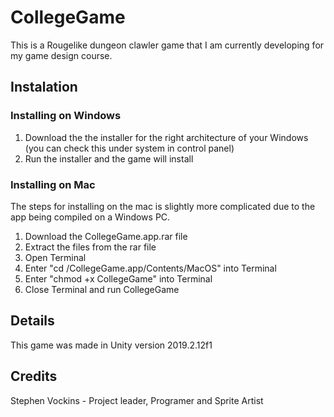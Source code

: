 # CollegeGame
 This is a Rougelike dungeon clawler game that I am currently developing for my game design course.
 
 ## Instalation
 ### Installing on Windows
 1. Download the the installer for the right architecture of your Windows (you can check this under system in control panel)
 2. Run the installer and the game will install
 
 ### Installing on Mac
 The steps for installing on the mac is slightly more complicated due to the app being compiled on a Windows PC.
 1. Download the CollegeGame.app.rar file
 2. Extract the files from the rar file
 3. Open Terminal
 4. Enter "cd <Path of file>/CollegeGame.app/Contents/MacOS" into Terminal
 5. Enter "chmod +x CollegeGame" into Terminal
 6. Close Terminal and run CollegeGame

 ## Details
 This game was made in Unity version 2019.2.12f1
 
 ## Credits
 Stephen Vockins - Project leader, Programer and Sprite Artist
